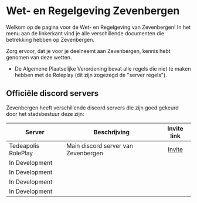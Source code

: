 # Wet- en Regelgeving Zevenbergen

Welkom op de pagina voor de Wet- en Regelgeving van Zevenbergen!
In het menu aan de linkerkant vind je alle verschillende documenten die betrekking hebben op Zevenbergen.

Zorg ervoor, dat je voor je deelneemt aan Zevenbergen, kennis hebt genomen van deze wetten.

- De Algemene Plaatselijke Verordening bevat alle regels die niet te maken hebben met de Roleplay (dit zijn zogezegd de "server regels").

## Officiële discord servers

Zevenbergen heeft verschillende discord servers die zijn goed gekeurd door het stadsbestuur deze zijn:

| Server | Beschrijving | Invite link |
|---|---|:---:|
|Tedeapolis RolePlay| Main discord server van Zevenbergen | [Invite](https://discord.gg/zbrp) |
|In Development|
|In Development|
|In Development|
|In Development|
